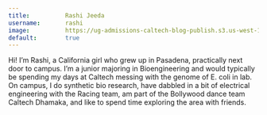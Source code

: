 ```yaml
---
title:          Rashi Jeeda
username:       rashi
image:          https://ug-admissions-caltech-blog-publish.s3.us-west-1.amazonaws.com/profile_pics/rjeeda.png
default:        true
---
```


Hi! I’m Rashi, a California girl who grew up in Pasadena, practically next door to campus. I’m a junior majoring in Bioengineering and would typically be spending my days at Caltech messing with the genome of E. coli in lab. On campus, I do synthetic bio research, have dabbled in a bit of electrical engineering with the Racing team, am part of the Bollywood dance team Caltech Dhamaka, and like to spend time exploring the area with friends.